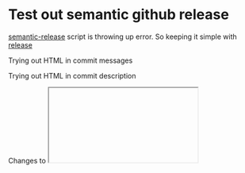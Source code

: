 # Test out semantic github release


[semantic-release](https://github.com/semantic-release/semantic-release) script is throwing up error. So keeping it simple with [release](https://github.com/zeit/release)

Trying out HTML in commit messages

Trying out HTML in commit description

Changes to <iframe>

Test out my PR which escapes HTML in commit messages

 Fix double escaping HTML! OK! OK!

 Checking out value for flag

 Lets not pass a flag

Now test again with hook
